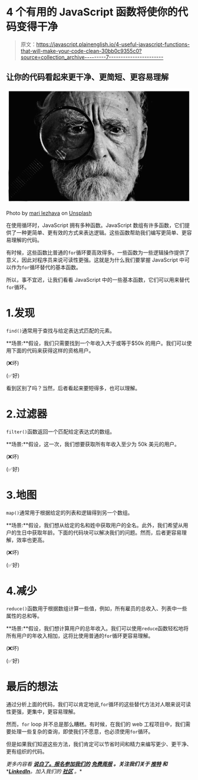 # 4 个有用的 JavaScript 函数将使你的代码变得干净

> 原文：<https://javascript.plainenglish.io/4-useful-javascript-functions-that-will-make-your-code-clean-30bb0c9355c0?source=collection_archive---------7----------------------->

## 让你的代码看起来更干净、更简短、更容易理解

![](img/cfe00e0e504c8d314e8d861cf13f286f.png)

Photo by [mari lezhava](https://unsplash.com/@marilezhava?utm_source=medium&utm_medium=referral) on [Unsplash](https://unsplash.com?utm_source=medium&utm_medium=referral)

在使用循环时，JavaScript 拥有多种函数。JavaScript 数组有许多函数，它们提供了一种更简单、更有效的方式来表达逻辑。这些函数帮助我们编写更简单、更容易理解的代码。

有时候，这些函数比普通的`for`循环要高效得多。一些函数为一些逻辑操作提供了意义，因此对程序员来说可读性更强。这就是为什么我们要掌握 JavaScript 中可以作为`for`循环替代的基本函数。

所以，事不宜迟，让我们看看 JavaScript 中的一些基本函数，它们可以用来替代`for`循环。

# 1.发现

`find()`通常用于查找与给定表达式匹配的元素。

**场景:**假设，我们只需要找到一个年收入大于或等于$50k 的用户。我们可以使用下面的代码来获得这样的资格用户。

(❌坏)

(✅好)

看到区别了吗？当然，后者看起来要短得多，也可以理解。

# 2.过滤器

`filter()`函数返回一个匹配给定表达式的数组。

**场景:**假设，这一次，我们想要获取所有年收入至少为 50k 美元的用户。

(❌坏)

(✅好)

# 3.地图

`map()`通常用于根据给定的列表和逻辑得到另一个数组。

**场景:**假设，我们想从给定的名和姓中获取用户的全名。此外，我们希望从用户的生日中获取年龄。下面的代码块可以解决我们的问题。然而，后者更容易理解，效率也更高。

(❌坏)

(✅好)

# 4.减少

`reduce()`函数用于根据数组计算一些值，例如，所有雇员的总收入、列表中一些属性的总和等。

**场景:**假设，我们想计算用户的总年收入。我们可以使用`reduce`函数轻松地将所有用户的年收入相加，这将比使用普通的`for`循环更容易理解。

(❌坏)

(✅好)

# 最后的想法

通过分析上面的代码，我们可以肯定地说,`for`循环的这些替代方法对人眼来说可读性更强，更集中，更容易理解。

然而，`for` loop 并不总是那么糟糕。有时候，在我们的 web 工程项目中，我们需要处理一些复杂的查询，即使我们不愿意，也必须使用`for`循环。

但是如果我们知道这些方法，我们肯定可以节省时间和精力来编写更少、更干净、更有组织的代码。

*更多内容看* [***说白了。报名参加我们的***](https://plainenglish.io/) **[***免费周报***](http://newsletter.plainenglish.io/) *。关注我们关于* [***推特***](https://twitter.com/inPlainEngHQ) *和****[***LinkedIn***](https://www.linkedin.com/company/inplainenglish/)*。加入我们的* [***社区***](https://discord.gg/GtDtUAvyhW) *。**